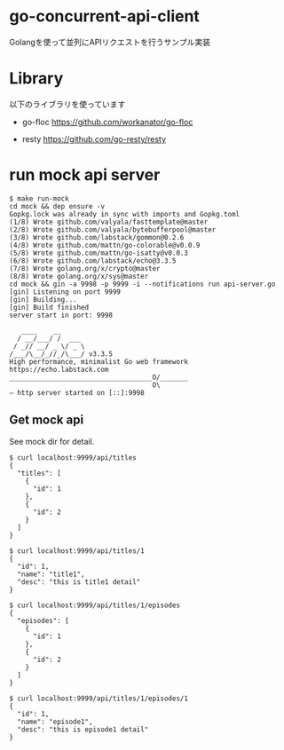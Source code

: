 # go-concurrent-api-client
Golangを使って並列にAPIリクエストを行うサンプル実装  

# Library
以下のライブラリを使っています  
  
* go-floc
https://github.com/workanator/go-floc
  
* resty
https://github.com/go-resty/resty

# run mock api server
```
$ make run-mock
cd mock && dep ensure -v
Gopkg.lock was already in sync with imports and Gopkg.toml
(1/8) Wrote github.com/valyala/fasttemplate@master
(2/8) Wrote github.com/valyala/bytebufferpool@master
(3/8) Wrote github.com/labstack/gommon@0.2.6
(4/8) Wrote github.com/mattn/go-colorable@v0.0.9
(5/8) Wrote github.com/mattn/go-isatty@v0.0.3
(6/8) Wrote github.com/labstack/echo@3.3.5
(7/8) Wrote golang.org/x/crypto@master
(8/8) Wrote golang.org/x/sys@master
cd mock && gin -a 9998 -p 9999 -i --notifications run api-server.go
[gin] Listening on port 9999
[gin] Building...
[gin] Build finished
server start in port: 9998

   ____    __
  / __/___/ /  ___
 / _// __/ _ \/ _ \
/___/\__/_//_/\___/ v3.3.5
High performance, minimalist Go web framework
https://echo.labstack.com
____________________________________O/_______
                                    O\
⇨ http server started on [::]:9998
```

## Get mock api
See mock dir for detail.  
```
$ curl localhost:9999/api/titles
{
  "titles": [
    {
      "id": 1
    },
    {
      "id": 2
    }
  ]
}
```
```
$ curl localhost:9999/api/titles/1
{
  "id": 1,
  "name": "title1",
  "desc": "this is title1 detail"
}
```
```
$ curl localhost:9999/api/titles/1/episodes
{
  "episodes": [
    {
      "id": 1
    },
    {
      "id": 2
    }
  ]
}
```
```
$ curl localhost:9999/api/titles/1/episodes/1
{
  "id": 1,
  "name": "episode1",
  "desc": "this is episode1 detail"
}
```
